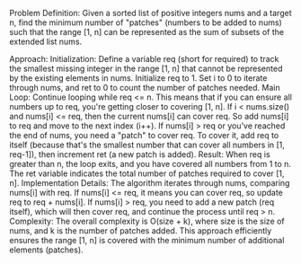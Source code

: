 Problem Definition:
Given a sorted list of positive integers nums and a target n, find the minimum number of "patches" (numbers to be added to nums) such that the range [1, n] can be represented as the sum of subsets of the extended list nums.

Approach:
Initialization:
Define a variable req (short for required) to track the smallest missing integer in the range [1, n] that cannot be represented by the existing elements in nums. Initialize req to 1.
Set i to 0 to iterate through nums, and ret to 0 to count the number of patches needed.
Main Loop:
Continue looping while req <= n. This means that if you can ensure all numbers up to req, you're getting closer to covering [1, n].
If i < nums.size() and nums[i] <= req, then the current nums[i] can cover req. So add nums[i] to req and move to the next index (i++).
If nums[i] > req or you've reached the end of nums, you need a "patch" to cover req. To cover it, add req to itself (because that's the smallest number that can cover all numbers in [1, req-1]), then increment ret (a new patch is added).
Result:
When req is greater than n, the loop exits, and you have covered all numbers from 1 to n.
The ret variable indicates the total number of patches required to cover [1, n].
Implementation Details:
The algorithm iterates through nums, comparing nums[i] with req.
If nums[i] <= req, it means you can cover req, so update req to req + nums[i].
If nums[i] > req, you need to add a new patch (req itself), which will then cover req, and continue the process until req > n.
Complexity:
The overall complexity is O(size + k), where size is the size of nums, and k is the number of patches added. This approach efficiently ensures the range [1, n] is covered with the minimum number of additional elements (patches).